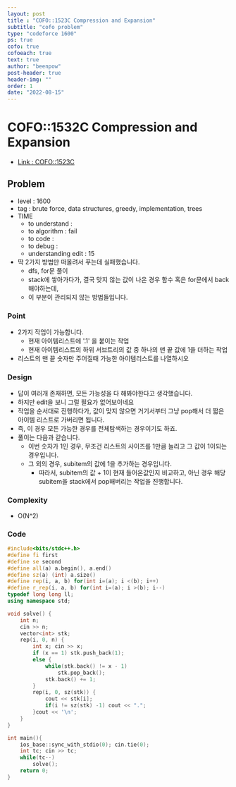 ```yaml
---
layout: post
title : "COFO::1523C Compression and Expansion"
subtitle: "cofo problem"
type: "codeforce 1600"
ps: true
cofo: true
cofoeach: true
text: true
author: "beenpow"
post-header: true
header-img: ""
order: 1
date: "2022-08-15"
---
```

# COFO::1532C Compression and Expansion
- [Link : COFO::1523C](https://codeforces.com/problemset/problem/1523/C)


## Problem 

- level : 1600
- tag : brute force, data structures, greedy, implementation, trees
- TIME
  - to understand    : 
  - to algorithm     : fail
  - to code          : 
  - to debug         : 
  - understanding edit : 15
- 딱 2가지 방법만 떠올려서 푸는데 실패했습니다.
  - dfs, for문 풀이
  - stack에 쌓아가다가, 결국 맞지 않는 값이 나온 경우 함수 혹은 for문에서 back해야하는데,
  - 이 부분이 관리되지 않는 방법들입니다.

### Point
- 2가지 작업이 가능합니다.
  - 현재 아이템리스트에 '.1' 을 붙이는 작업
  - 현재 아이템리스트의 하위 서브트리의 값 중 하나의 맨 끝 값에 1을 더하는 작업
- 리스트의 맨 끝 숫자만 주어질때 가능한 아이템리스트를 나열하시오

### Design
- 답이 여러개 존재하면, 모든 가능성을 다 해봐야한다고 생각했습니다.
- 하지만 edit을 보니 그럴 필요가 없어보이네요
- 작업을 순서대로 진행하다가, 값이 맞지 않으면 거기서부터 그냥 pop해서 더 짧은 아이템 리스트로 가버리면 됩니다.
- 즉, 이 경우 모든 가능한 경우를 전체탐색하는 경우이기도 하죠.
- 풀이는 다음과 같습니다.
  - 이번 숫자가 1인 경우, 무조건 리스트의 사이즈를 1만큼 늘리고 그 값이 1이되는 경우입니다.
  - 그 외의 경우, subitem의 값에 1을 추가하는 경우입니다.
    - 따라서, subitem의 값 + 1이 현재 들어온값인지 비교하고, 아닌 경우 해당 subitem을 stack에서 pop해버리는 작업을 진행합니다.

### Complexity
- O(N^2)

### Code

```cpp
#include<bits/stdc++.h>
#define fi first
#define se second
#define all(a) a.begin(), a.end()
#define sz(a) (int) a.size()
#define rep(i, a, b) for(int i=(a); i <(b); i++)
#define r_rep(i, a, b) for(int i=(a); i >(b); i--)
typedef long long ll;
using namespace std;

void solve() {
    int n;
    cin >> n;
    vector<int> stk;
    rep(i, 0, n) {
        int x; cin >> x;
        if (x == 1) stk.push_back(1);
        else {
            while(stk.back() != x - 1)
                stk.pop_back();
            stk.back() += 1;
        }
        rep(i, 0, sz(stk)) {
            cout << stk[i];
            if(i != sz(stk) -1) cout << ".";
        }cout << '\n';
    }
}

int main(){
    ios_base::sync_with_stdio(0); cin.tie(0);
    int tc; cin >> tc;
    while(tc--)
        solve();
    return 0;
}
```
